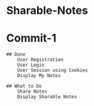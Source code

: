 # Sharable-Notes

# Commit-1
	## Done
		User Registration
		User Login
		User Session using Cookies
		Display My Notes

	## What to Do
		Share Notes
		Display Sharable Notes